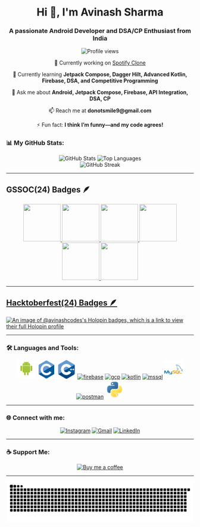 <h1 align="center">Hi 👋, I'm Avinash Sharma</h1>
<h3 align="center">A passionate Android Developer and DSA/CP Enthusiast from India</h3>

<p align="center">
  <img src="https://komarev.com/ghpvc/?username=avinash-codes&label=Profile%20views&color=0e75b6&style=flat" alt="Profile views"/>
</p>

<div align="center">
  <p>🔭 Currently working on <a href="https://github.com/Avinash-Codes/SpotifyClone" target="_blank">Spotify Clone</a></p>
  <p>🌱 Currently learning <strong>Jetpack Compose, Dagger Hilt, Advanced Kotlin, Firebase, DSA, and Competitive Programming</strong></p>
  <p>💬 Ask me about <strong>Android, Jetpack Compose, Firebase, API Integration, DSA, CP</strong></p>
  <p>📫 Reach me at <strong>donotsmile9@gmail.com</strong></p>
  <p>⚡ Fun fact: <strong>I think I’m funny—and my code agrees!</strong></p>
</div>

### 📊 My GitHub Stats:
<div align="center">
  <img src="https://github-readme-stats.vercel.app/api?username=avinash-codes&show_icons=true&theme=dracula&hide_border=false" height="150" alt="GitHub Stats" />
  <img src="https://github-readme-stats.vercel.app/api/top-langs?username=avinash-codes&layout=compact&theme=dracula&hide_border=false&hide=jupyter%20notebook&cache_seconds=3600" height="150" alt="Top Languages" />
</div>


<div align="center">
  <img src="https://github-readme-streak-stats.herokuapp.com/?user=avinash-codes&theme=dracula" alt="GitHub Streak" />
</div>

---

## GSSOC(24) Badges 🪶
<div style='display:flex; align-items:center; gap: 10px;' align='center'><a href="https://gssoc.girlscript.tech/leaderboard">
<img src="https://raw.githubusercontent.com/GSSoC24/Postman-Challenge/main/docs/assets/Postman%20White.png" width="100px" height="100px" />
  <img src="https://raw.githubusercontent.com/GSSoC24/Postman-Challenge/main/docs/assets/1.png" width="100px" height="100px" />
  <img src="https://raw.githubusercontent.com/GSSoC24/Postman-Challenge/main/docs/assets/2.png" width="100px" height="100px" />
  <img src="https://raw.githubusercontent.com/GSSoC24/Postman-Challenge/main/docs/assets/3.png" width="100px" height="100px" />
  <img src="https://raw.githubusercontent.com/GSSoC24/Postman-Challenge/main/docs/assets/4.png" width="100px" height="100px" />
  <img src="https://raw.githubusercontent.com/GSSoC24/Postman-Challenge/main/docs/assets/5.png" width="100px" height="100px" />
</div>
  
---

## Hacktoberfest(24) Badges 🪶
[![An image of @avinashcodes's Holopin badges, which is a link to view their full Holopin profile](https://holopin.me/avinashcodes)](https://holopin.io/@avinashcodes)

---

### 🛠️ Languages and Tools:
<div align="center">
  <a href="https://developer.android.com" target="_blank"><img src="https://raw.githubusercontent.com/devicons/devicon/master/icons/android/android-original-wordmark.svg" alt="android" width="50" height="50"/></a>
  <a href="https://www.cprogramming.com/" target="_blank"><img src="https://raw.githubusercontent.com/devicons/devicon/master/icons/c/c-original.svg" alt="c" width="50" height="50"/></a>
  <a href="https://www.w3schools.com/cpp/" target="_blank"><img src="https://raw.githubusercontent.com/devicons/devicon/master/icons/cplusplus/cplusplus-original.svg" alt="cplusplus" width="50" height="50"/></a>
  <a href="https://firebase.google.com/" target="_blank"><img src="https://www.vectorlogo.zone/logos/firebase/firebase-icon.svg" alt="firebase" width="50" height="50"/></a>
  <a href="https://cloud.google.com" target="_blank"><img src="https://www.vectorlogo.zone/logos/google_cloud/google_cloud-icon.svg" alt="gcp" width="50" height="50"/></a>
  <a href="https://kotlinlang.org" target="_blank"><img src="https://www.vectorlogo.zone/logos/kotlinlang/kotlinlang-icon.svg" alt="kotlin" width="50" height="50"/></a>
  <a href="https://www.microsoft.com/en-us/sql-server" target="_blank"><img src="https://www.svgrepo.com/show/303229/microsoft-sql-server-logo.svg" alt="mssql" width="50" height="50"/></a>
  <a href="https://www.mysql.com/" target="_blank"><img src="https://raw.githubusercontent.com/devicons/devicon/master/icons/mysql/mysql-original-wordmark.svg" alt="mysql" width="50" height="50"/></a>
  <a href="https://postman.com" target="_blank"><img src="https://www.vectorlogo.zone/logos/getpostman/getpostman-icon.svg" alt="postman" width="50" height="50"/></a>
  <a href="https://www.python.org" target="_blank"><img src="https://raw.githubusercontent.com/devicons/devicon/master/icons/python/python-original.svg" alt="python" width="50" height="50"/></a>
</div>

---

### 🌐 Connect with me:
<div align="center">
  <a href="[https://instagram.com](https://www.instagram.com/avinash_coder?igsh=dGF0a2IybXNnd2tj)" target="_blank"><img src="https://img.shields.io/static/v1?message=Instagram&logo=instagram&color=E4405F&style=for-the-badge" height="35" alt="Instagram"/></a>
  <a href="mailto:donotsmile9@gmail.com"><img src="https://img.shields.io/static/v1?message=Gmail&logo=gmail&color=D14836&style=for-the-badge" height="35" alt="Gmail"/></a>
  <a href="[https://linkedin.com](https://www.linkedin.com/in/avinash-sharma-59406b280/)" target="_blank"><img src="https://img.shields.io/static/v1?message=LinkedIn&logo=linkedin&color=0077B5&style=for-the-badge" height="35" alt="LinkedIn"/></a>
</div>

---

### ☕ Support Me:
<div align="center">
  <a href="https://www.buymeacoffee.com/Avinash_Sharma" target="_blank">
    <img src="https://cdn.buymeacoffee.com/buttons/v2/default-yellow.png" height="50" width="210" alt="Buy me a coffee" />
  </a>
</div>

---

<div align="center">
<img src="https://raw.githubusercontent.com/Avinash-codes/Avinash-codes/output/snake.svg" alt="Snake animation" />

</div>
